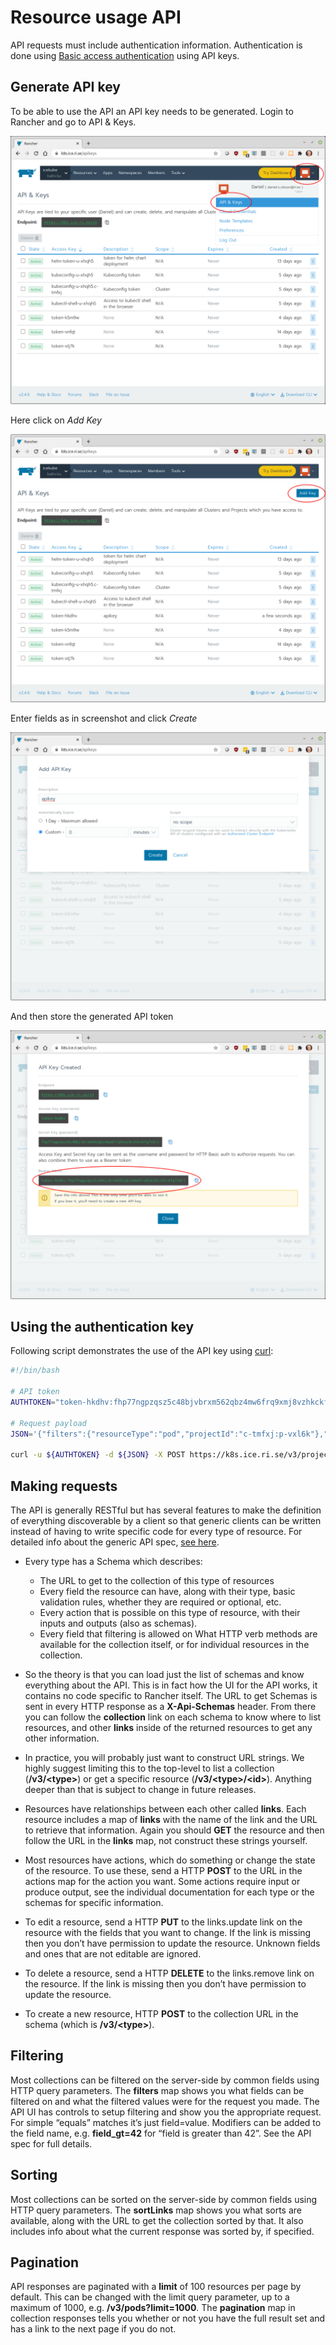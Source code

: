 # Resource usage API
API requests must include authentication information. Authentication is done using [Basic access authentication](https://en.wikipedia.org/wiki/Basic_access_authentication) using API keys. 

## Generate API key
To be able to use the API an API key needs to be generated. Login to Rancher and go to API & Keys.

![alt text](img/api_and_keys.png "API & Keys")

Here click on *Add Key*

![alt text](img/add_key.png "Add Key")

Enter fields as in screenshot and click *Create*

![alt text](img/create_key.png "Create key")

And then store the generated API token

![alt text](img/key_data.png "Key data")

## Using the authentication key
Following script demonstrates the use of the API key using [curl](https://curl.haxx.se/):

```bash
#!/bin/bash

# API token
AUTHTOKEN="token-hkdhv:fhp77ngpzqsz5c48bjvbrxm562qbz4mw6frq9xmj8vzhkckfg7c8rz"

# Request payload
JSON='{"filters":{"resourceType":"pod","projectId":"c-tmfxj:p-vxl6k"},"metricParams":{"podName":"balticlsc-jlab:ssdl-jupyterlab-lab-766fcb86c5-r6ttr"},"interval":"5s","isDetails":true,"from":"now-5m","to":"now"}'

curl -u ${AUTHTOKEN} -d ${JSON} -X POST https://k8s.ice.ri.se/v3/projectmonitorgraphs?action=query
```

## Making requests
The API is generally RESTful but has several features to make the definition of everything discoverable by a client so that generic clients can be written instead of having to write specific code for every type of resource. For detailed info about the generic API spec, [see here](specification.md).

* Every type has a Schema which describes:

    * The URL to get to the collection of this type of resources
    * Every field the resource can have, along with their type, basic validation rules, whether they are required or optional, etc.
    * Every action that is possible on this type of resource, with their inputs and outputs (also as schemas).
    * Every field that filtering is allowed on
    What HTTP verb methods are available for the collection itself, or for individual resources in the collection.

* So the theory is that you can load just the list of schemas and know everything about the API. This is in fact how the UI for the API works, it contains no code specific to Rancher itself. The URL to get Schemas is sent in every HTTP response as a **X-Api-Schemas** header. From there you can follow the **collection** link on each schema to know where to list resources, and other **links** inside of the returned resources to get any other information.

* In practice, you will probably just want to construct URL strings. We highly suggest limiting this to the top-level to list a collection (**/v3/\<type\>**) or get a specific resource (**/v3/\<type\>/\<id\>**). Anything deeper than that is subject to change in future releases.

* Resources have relationships between each other called **links**. Each resource includes a map of **links** with the name of the link and the URL to retrieve that information. Again you should **GET** the resource and then follow the URL in the **links** map, not construct these strings yourself.

* Most resources have actions, which do something or change the state of the resource. To use these, send a HTTP **POST** to the URL in the actions map for the action you want. Some actions require input or produce output, see the individual documentation for each type or the schemas for specific information.

* To edit a resource, send a HTTP **PUT** to the links.update link on the resource with the fields that you want to change. If the link is missing then you don’t have permission to update the resource. Unknown fields and ones that are not editable are ignored.

* To delete a resource, send a HTTP **DELETE** to the links.remove link on the resource. If the link is missing then you don’t have permission to update the resource.

* To create a new resource, HTTP **POST** to the collection URL in the schema (which is **/v3/\<type\>**).

## Filtering
Most collections can be filtered on the server-side by common fields using HTTP query parameters. The **filters** map shows you what fields can be filtered on and what the filtered values were for the request you made. The API UI has controls to setup filtering and show you the appropriate request. For simple “equals” matches it’s just field=value. Modifiers can be added to the field name, e.g. **field_gt=42** for “field is greater than 42”. See the API spec for full details.

## Sorting
Most collections can be sorted on the server-side by common fields using HTTP query parameters. The **sortLinks** map shows you what sorts are available, along with the URL to get the collection sorted by that. It also includes info about what the current response was sorted by, if specified.

## Pagination
API responses are paginated with a **limit** of 100 resources per page by default. This can be changed with the limit query parameter, up to a maximum of 1000, e.g. **/v3/pods?limit=1000**. The **pagination** map in collection responses tells you whether or not you have the full result set and has a link to the next page if you do not.